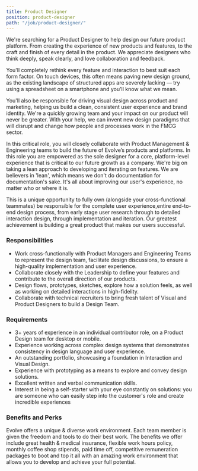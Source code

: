 ```yaml
---
title: Product Designer
position: product-designer
path: "/job/product-designer/"
---
```


We're searching for a Product Designer to help design our future product platform. From creating the experience of new products and features, to the craft and finish of every detail in the product. We appreciate designers who think deeply, speak clearly, and love collaboration and feedback. 

You'll completely rethink every feature and interaction to best suit each form factor. On touch devices, this often means paving new design ground, as the existing landscape of structured apps are severely lacking — try using a spreadsheet on a smartphone and you'll know what we mean.

You'll also be responsible for driving visual design across product and marketing, helping us build a clean, consistent user experience and brand identity. We're a quickly growing team and your impact on our product will never be greater. With your help, we can invent new design paradigms that will disrupt and change how people and processes work in the FMCG sector.

In this critical role, you will closely collaborate with Product Management & Engineering teams to build the future of Evolve’s products and platforms. In this role you are empowered as the sole designer for a core, platform-level experience that is critical to our future growth as a company. We're big on taking a lean approach to developing and iterating on features.  We are believers in 'lean', which means we don't do documentation for documentation's sake. It's all about improving our user's experience, no matter who or where it is.

This is a unique opportunity to fully own (alongside your cross-functional teammates) be responsible for the complete user experience,entire end-to-end design process, from early stage user research through to detailed interaction design, through implementation and iteration. Our greatest achievement is building a great product that makes our users successful.

### Responsibilities
* Work cross-functionally with Product Managers and Engineering Teams to represent the design team, facilitate design discussions, to ensure a high-quality implementation and user experience.
* Collaborate closely with the Leadership to define your features and contribute to the overall direction of our products.
* Design flows, prototypes, sketches, explore how a solution feels, as well as working on detailed interactions in high-fidelity.
* Collaborate with technical recruiters to bring fresh talent of Visual and Product Designers to build a Design Team.

### Requirements
* 3+ years of experience in an individual contributor role, on a Product Design team for desktop or mobile.
* Experience working across complex design systems that demonstrates consistency in design language and user experience.
* An outstanding portfolio, showcasing a foundation in Interaction and Visual Design.
* Experience with prototyping as a means to explore and convey design solutions.
* Excellent written and verbal communication skills.
* Interest in being a self-starter with your eye constantly on solutions: you are someone who can easily step into the customer's role and create incredible experiences

### Benefits and Perks
Evolve offers a unique & diverse work environment. Each team member is given the freedom and tools to do their best work. The benefits we offer include great health & medical insurance, flexible work hours policy, monthly coffee shop stipends, paid time off, competitive remuneration packages to boot and top it all with an amazing work environment that allows you to develop and achieve your full potential.
